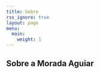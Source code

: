 ```yaml
---
title: Sobre
rss_ignore: true
layout: page
menu:
  main:
    weight: 1
---
```

## Sobre a Morada Aguiar
